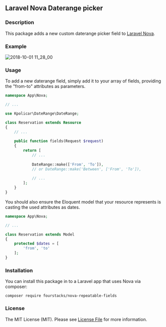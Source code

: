 ## Laravel Nova Daterange picker
### Description
This package adds a new custom daterange picker field to [Laravel Nova](https://nova.laravel.com/).

### Example
![2018-10-01 11_28_00](https://thumbs.gfycat.com/KaleidoscopicThoroughFennecfox-size_restricted.gif)

### Usage
To add a new daterange field, simply add it to your array of fields, providing the "from-to" attributes as parameters.
``` php
namespace App\Nova;

// ...

use Kpolicar\DateRange\DateRange;

class Reservation extends Resource
{
    // ...
    
    public function fields(Request $request)
    {
        return [
            // ...
            
            DateRange::make(['From', 'To']),
            // or DateRange::make('Between', ['From', 'To']),
            
            // ...
        ];
    }
}
```
You should also ensure the Eloquent model that your resource represents is casting the used attributes as dates.
``` php
namespace App\Nova;

// ...

class Reservation extends Model
{
    protected $dates = [
        'from', 'to'
    ];
}

```

### Installation
You can install this package in to a Laravel app that uses Nova via composer:
```
composer require fourstacks/nova-repeatable-fields
```

### License
The MIT License (MIT). Please see [License File](LICENSE) for more information.